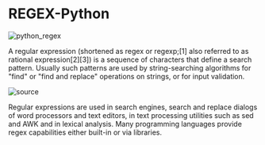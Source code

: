 # REGEX-Python


![python_regex](https://user-images.githubusercontent.com/68494604/99429882-9762c880-292e-11eb-80fb-656ba48a6f84.png)

A regular expression (shortened as regex or regexp;[1] also referred to as rational expression[2][3]) is a sequence of characters that define a search pattern. Usually such patterns are used by string-searching algorithms for "find" or "find and replace" operations on strings, or for input validation.

![source](https://user-images.githubusercontent.com/68494604/94645884-950ac780-030a-11eb-9c8f-40d9740fc6ad.gif)

Regular expressions are used in search engines, search and replace dialogs of word processors and text editors, in text processing utilities such as sed and AWK and in lexical analysis. Many programming languages provide regex capabilities either built-in or via libraries.
